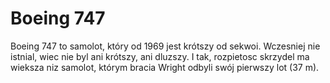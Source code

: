 # Boeing 747

Boeing 747 to samolot, który od 1969 jest krótszy od sekwoi. Wczesniej nie
istnial, wiec nie byl ani krótszy, ani dluzszy. I tak, rozpietosc skrzydel ma
wieksza niz samolot, którym bracia Wright odbyli swój pierwszy lot (37 m).
